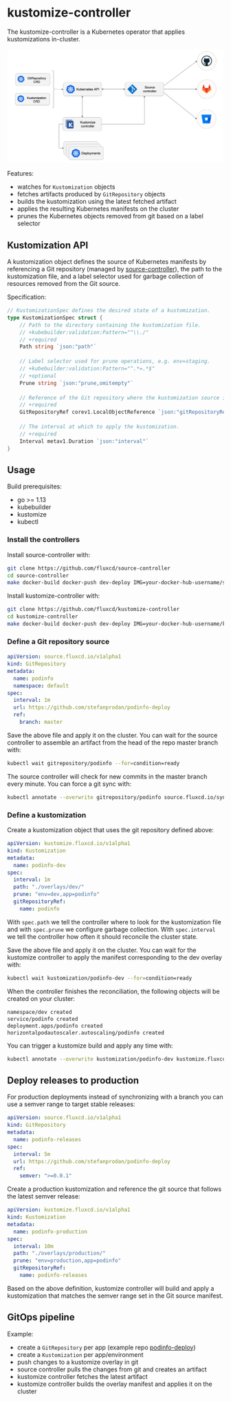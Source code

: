 # kustomize-controller

The kustomize-controller is a Kubernetes operator that applies kustomizations in-cluster.

![overview](docs/diagrams/fluxcd-kustomize-source-controllers.png)

Features:
* watches for `Kustomization` objects
* fetches artifacts produced by `GitRepository` objects
* builds the kustomization using the latest fetched artifact
* applies the resulting Kubernetes manifests on the cluster
* prunes the Kubernetes objects removed from git based on a label selector

## Kustomization API

A kustomization object defines the source of Kubernetes manifests by referencing a Git repository
(managed by [source-controller](https://github.com/fluxcd/source-controller)),
the path to the kustomization file, 
and a label selector used for garbage collection of resources removed from the Git source.

Specification:

```go
// KustomizationSpec defines the desired state of a kustomization.
type KustomizationSpec struct {
	// Path to the directory containing the kustomization file.
	// +kubebuilder:validation:Pattern="^\\./"
	// +required
	Path string `json:"path"`

	// Label selector used for prune operations, e.g. env=staging.
	// +kubebuilder:validation:Pattern="^.*=.*$"
	// +optional
	Prune string `json:"prune,omitempty"`

	// Reference of the Git repository where the kustomization source is.
	// +required
	GitRepositoryRef corev1.LocalObjectReference `json:"gitRepositoryRef"`

	// The interval at which to apply the kustomization.
	// +required
	Interval metav1.Duration `json:"interval"`
}
```

## Usage

Build prerequisites:
* go >= 1.13
* kubebuilder
* kustomize
* kubectl

### Install the controllers

Install source-controller with:

```bash
git clone https://github.com/fluxcd/source-controller
cd source-controller
make docker-build docker-push dev-deploy IMG=your-docker-hub-username/source-controller:test
```

Install kustomize-controller with:

```bash
git clone https://github.com/fluxcd/kustomize-controller
cd kustomize-controller
make docker-build docker-push dev-deploy IMG=your-docker-hub-username/kustomize-controller:test
```

### Define a Git repository source

```yaml
apiVersion: source.fluxcd.io/v1alpha1
kind: GitRepository
metadata:
  name: podinfo
  namespace: default
spec:
  interval: 1m
  url: https://github.com/stefanprodan/podinfo-deploy
  ref:
    branch: master
```

Save the above file and apply it on the cluster.
You can wait for the source controller to assemble an artifact from the head of the repo master branch with:

```bash
kubectl wait gitrepository/podinfo --for=condition=ready
```

The source controller will check for new commits in the master branch every minute. You can force a git sync with:

```bash
kubectl annotate --overwrite gitrepository/podinfo source.fluxcd.io/syncAt="$(date +%s)"
```

### Define a kustomization

Create a kustomization object that uses the git repository defined above:

```yaml
apiVersion: kustomize.fluxcd.io/v1alpha1
kind: Kustomization
metadata:
  name: podinfo-dev
spec:
  interval: 1m
  path: "./overlays/dev/"
  prune: "env=dev,app=podinfo"
  gitRepositoryRef:
    name: podinfo
```

With `spec.path` we tell the controller where to look for the kustomization file and with `spec.prune` we 
configure garbage collection. With `spec.interval` we tell the controller how often it should reconcile 
the cluster state.

Save the above file and apply it on the cluster.
You can wait for the kustomize controller to apply the manifest corresponding to the dev overlay with:

```bash
kubectl wait kustomization/podinfo-dev --for=condition=ready
```

When the controller finishes the reconciliation, the following objects will be created on your cluster:

```text
namespace/dev created
service/podinfo created
deployment.apps/podinfo created
horizontalpodautoscaler.autoscaling/podinfo created
```

You can trigger a kustomize build and apply any time with:

```bash
kubectl annotate --overwrite kustomization/podinfo-dev kustomize.fluxcd.io/syncAt="$(date +%s)"
```

## Deploy releases to production

For production deployments instead of synchronizing with a branch you can use a semver range to target stable releases:

```yaml
apiVersion: source.fluxcd.io/v1alpha1
kind: GitRepository
metadata:
  name: podinfo-releases
spec:
  interval: 5m
  url: https://github.com/stefanprodan/podinfo-deploy
  ref:
    semver: ">=0.0.1"
```

Create a production kustomization and reference the git source that follows the latest semver release:

```yaml
apiVersion: kustomize.fluxcd.io/v1alpha1
kind: Kustomization
metadata:
  name: podinfo-production
spec:
  interval: 10m
  path: "./overlays/production/"
  prune: "env=production,app=podinfo"
  gitRepositoryRef:
    name: podinfo-releases
```

Based on the above definition, kustomize controller will build and apply a kustomization that matches the semver range
set in the Git source manifest.

## GitOps pipeline

Example:
* create a `GitRepository` per app (example repo [podinfo-deploy](https://github.com/stefanprodan/podinfo-deploy))
* create a `Kustomization` per app/environment 
* push changes to a kustomize overlay in git
* source controller pulls the changes from git and creates an artifact
* kustomize controller fetches the latest artifact
* kustomize controller builds the overlay manifest and applies it on the cluster
